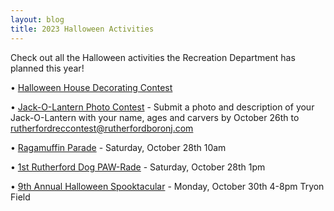 ```yaml
---
layout: blog
title: 2023 Halloween Activities 
---
```


Check out all the Halloween activities the Recreation Department has planned this year!

• [Halloween House Decorating Contest](https://storage.googleapis.com/static.rutherford-nj.com/recreation/contests/2023_Halloween_House_Decorating.pdf) 

• [Jack-O-Lantern Photo Contest](https://storage.googleapis.com/static.rutherford-nj.com/recreation/contests/2023_JackOLantern_Contest.pdf) - Submit a photo and description of your Jack-O-Lantern with your name, ages and carvers by October 26th to rutherfordreccontest@rutherfordboronj.com

• [Ragamuffin Parade](https://storage.googleapis.com/static.rutherford-nj.com/recreation/contests/2023_Ragamuffin.pdf) - Saturday, October 28th 10am 

• [1st Rutherford Dog PAW-Rade](https://storage.googleapis.com/static.rutherford-nj.com/recreation/contests/2023_Halloween_DogPawRade.pdf)  - Saturday, October 28th 1pm

• [9th Annual Halloween Spooktacular](https://storage.googleapis.com/static.rutherford-nj.com/recreation/contests/2023_Spooktacular.pdf) - Monday, October 30th 4-8pm Tryon Field
